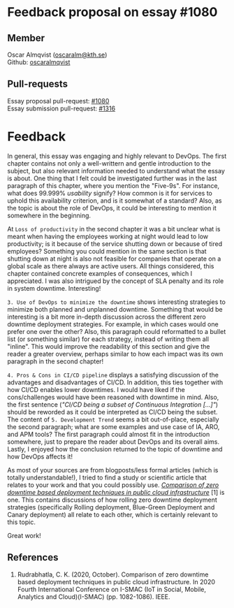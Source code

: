 # Feedback proposal on essay #1080
## Member
Oscar Almqvist (oscaralm@kth.se)    
Github: [oscaralmqvist](https://github.com/oscaralm)

## Pull-requests 
Essay proposal pull-request: [#1080](https://github.com/KTH/devops-course/pull/1080)    
Essay submission pull-request: [#1316](https://github.com/KTH/devops-course/pull/1316) 

# Feedback 

In general, this essay was engaging and highly relevant to DevOps. The first chapter contains not only a  well-writtern and gentle introduction to the subject, but also relevant information needed to understand what the essay is about. One thing that I felt could be investigated further was in the last paragraph of this chapter, where you mention the "Five-9s". For instance, what does 99.999% *usability* signify? How common is it for services to uphold this availability criterion, and is it somewhat of a standard? Also, as the topic is about the role of DevOps, it could be interesting to mention it somewhere in the beginning. 

At `Loss of productivity` in the second chapter it was a bit unclear what is meant when having the employees working at night would lead to low productivity; is it because of the service shutting down or because of tired employees? Something you could mention in the same section is that shutting down at night is also not feasible for companies that operate on a global scale as there always are active users. All things considered, this chapter contained concrete examples of consequences, which I appreciated. I was also intrigued by the concept of SLA penalty and its role in system downtime. Interesting!

`3. Use of DevOps to minimize the downtime` shows interesting strategies to minimize both planned and unplanned downtime. Something that would be interesting is a bit more in-depth discussion across the different zero downtime deployment strategies. For example, in which cases would one prefer one over the other? Also, this paragraph could reformatted to a bullet list (or something similar) for each strategy, instead of writing them all "inline". This would improve the readability of this section and give the reader a greater overview, perhaps similar to how each impact was its own paragraph in the second chapter!

`4. Pros & Cons in CI/CD pipeline` displays a satisfying discussion of the advantages and disadvantages of CI/CD. In addition, this ties together with how CI/CD enables lower downtimes. I would have liked if the cons/challenges would have been reasoned with downtime in mind. Also, the first sentence (*"CI/CD being a subset of Continuous Integration [...]"*) should be reworded as it could be interpreted as CI/CD being the subset. The content of  `5. Development Trend` seems a bit out-of-place, especially the second paragraph; what are some examples and use case of IA, ARO, and APM tools? The first paragraph could almost fit in the introduction somewhere, just to prepare the reader about DevOps and its overall aims. Lastly, I enjoyed how the conclusion returned to the topic of downtime and how DevOps affects it!

As most of your sources are from blogposts/less formal articles (which is totally understandable!), I tried to find a study or scientific article that relates to your work and that you could possibly use. *[Comparison of zero downtime based deployment techniques in public cloud infrastructure](https://ieeexplore.ieee.org/abstract/document/9243605)* [1] is one. This contains discussions of how rolling zero downtime deployment strategies (specifically Rolling deployment, Blue-Green Deployment and Canary deployment) all relate to each other, which is certainly relevant to this topic. 

Great work!

## References 
1. Rudrabhatla, C. K. (2020, October). Comparison of zero downtime based deployment techniques in public cloud infrastructure. In 2020 Fourth International Conference on I-SMAC (IoT in Social, Mobile, Analytics and Cloud)(I-SMAC) (pp. 1082-1086). IEEE.
